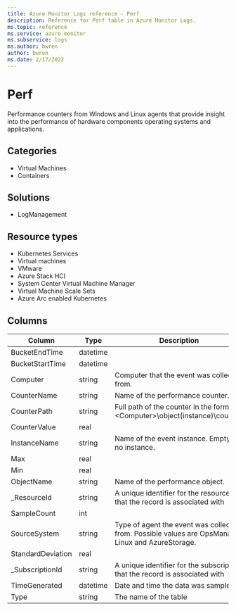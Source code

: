 ```yaml
---
title: Azure Monitor Logs reference - Perf
description: Reference for Perf table in Azure Monitor Logs.
ms.topic: reference
ms.service: azure-monitor
ms.subservice: logs
ms.author: bwren
author: bwren
ms.date: 2/17/2022
---
```


# Perf

 Performance counters from Windows and Linux agents that provide insight into the performance of hardware components operating systems and applications.

## Categories

- Virtual Machines
- Containers
## Solutions

- LogManagement
## Resource types

- Kubernetes Services
- Virtual machines
- VMware
- Azure Stack HCI
- System Center Virtual Machine Manager
- Virtual Machine Scale Sets
- Azure Arc enabled Kubernetes




## Columns

| Column | Type | Description |
| --- | --- | --- |
| BucketEndTime | datetime |  |
| BucketStartTime | datetime |  |
| Computer | string | Computer that the event was collected from. |
| CounterName | string | Name of the performance counter. |
| CounterPath | string | Full path of the counter in the form \\&lt;Computer&gt;\object(instance)\counter. |
| CounterValue | real |  |
| InstanceName | string | Name of the event instance. Empty if no instance. |
| Max | real |  |
| Min | real |  |
| ObjectName | string | Name of the performance object. |
| _ResourceId | string | A unique identifier for the resource that the record is associated with |
| SampleCount | int |  |
| SourceSystem | string | Type of agent the event was collected from. Possible values are OpsManager Linux and AzureStorage. |
| StandardDeviation | real |  |
| _SubscriptionId | string | A unique identifier for the subscription that the record is associated with |
| TimeGenerated | datetime | Date and time the data was sampled. |
| Type | string | The name of the table |
